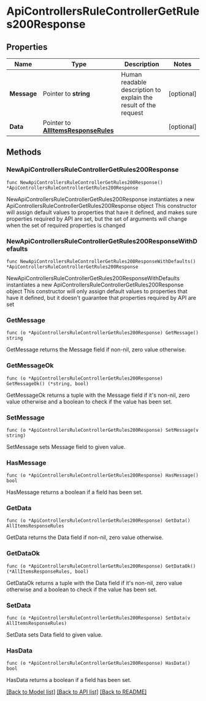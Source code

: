# ApiControllersRuleControllerGetRules200Response

## Properties

Name | Type | Description | Notes
------------ | ------------- | ------------- | -------------
**Message** | Pointer to **string** | Human readable description to explain the result of the request | [optional] 
**Data** | Pointer to [**AllItemsResponseRules**](AllItemsResponseRules.md) |  | [optional] 

## Methods

### NewApiControllersRuleControllerGetRules200Response

`func NewApiControllersRuleControllerGetRules200Response() *ApiControllersRuleControllerGetRules200Response`

NewApiControllersRuleControllerGetRules200Response instantiates a new ApiControllersRuleControllerGetRules200Response object
This constructor will assign default values to properties that have it defined,
and makes sure properties required by API are set, but the set of arguments
will change when the set of required properties is changed

### NewApiControllersRuleControllerGetRules200ResponseWithDefaults

`func NewApiControllersRuleControllerGetRules200ResponseWithDefaults() *ApiControllersRuleControllerGetRules200Response`

NewApiControllersRuleControllerGetRules200ResponseWithDefaults instantiates a new ApiControllersRuleControllerGetRules200Response object
This constructor will only assign default values to properties that have it defined,
but it doesn't guarantee that properties required by API are set

### GetMessage

`func (o *ApiControllersRuleControllerGetRules200Response) GetMessage() string`

GetMessage returns the Message field if non-nil, zero value otherwise.

### GetMessageOk

`func (o *ApiControllersRuleControllerGetRules200Response) GetMessageOk() (*string, bool)`

GetMessageOk returns a tuple with the Message field if it's non-nil, zero value otherwise
and a boolean to check if the value has been set.

### SetMessage

`func (o *ApiControllersRuleControllerGetRules200Response) SetMessage(v string)`

SetMessage sets Message field to given value.

### HasMessage

`func (o *ApiControllersRuleControllerGetRules200Response) HasMessage() bool`

HasMessage returns a boolean if a field has been set.

### GetData

`func (o *ApiControllersRuleControllerGetRules200Response) GetData() AllItemsResponseRules`

GetData returns the Data field if non-nil, zero value otherwise.

### GetDataOk

`func (o *ApiControllersRuleControllerGetRules200Response) GetDataOk() (*AllItemsResponseRules, bool)`

GetDataOk returns a tuple with the Data field if it's non-nil, zero value otherwise
and a boolean to check if the value has been set.

### SetData

`func (o *ApiControllersRuleControllerGetRules200Response) SetData(v AllItemsResponseRules)`

SetData sets Data field to given value.

### HasData

`func (o *ApiControllersRuleControllerGetRules200Response) HasData() bool`

HasData returns a boolean if a field has been set.


[[Back to Model list]](../README.md#documentation-for-models) [[Back to API list]](../README.md#documentation-for-api-endpoints) [[Back to README]](../README.md)


